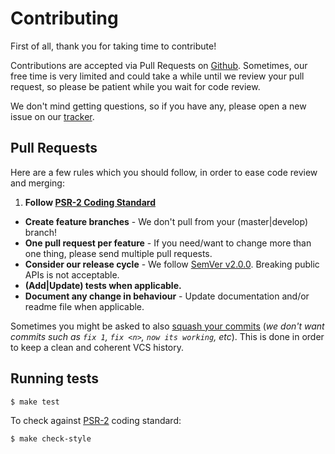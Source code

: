 # Contributing

First of all, thank you for taking time to contribute!

Contributions are accepted via Pull Requests on [Github][repo]. Sometimes, our free time is very limited and could take a while until we review your pull request, so please be patient while you wait for code review.

We don't mind getting questions, so if you have any, please open a new issue on our [tracker][repo].

## Pull Requests

Here are a few rules which you should follow, in order to ease code review and merging:

1. **Follow [PSR-2 Coding Standard][PSR-2]**
- **Create feature branches** - We don't pull from your (master|develop) branch!
- **One pull request per feature** - If you need/want to change more than one thing, please send multiple pull requests.
- **Consider our release cycle** - We follow [SemVer v2.0.0][semver]. Breaking public APIs is not acceptable.
- **(Add|Update) tests when applicable.**
- **Document any change in behaviour** - Update documentation and/or readme file when applicable.

Sometimes you might be asked to also [squash your commits][squash] (*we don't want commits such as `fix 1`, `fix <n>`, `now its working`, etc*). This is done in order to keep a clean and coherent VCS history.

## Running tests

``` bash
$ make test
```

To check against [PSR-2][PSR-2] coding standard:

``` bash
$ make check-style
```

[repo]: https://github.com/vimishor/cnp-php
[PSR-2]: https://github.com/php-fig/fig-standards/blob/master/accepted/PSR-2-coding-style-guide.md
[squash]: http://www.git-scm.com/book/en/v2/Git-Tools-Rewriting-History#Changing-Multiple-Commit-Messages
[semver]: http://semver.org/
